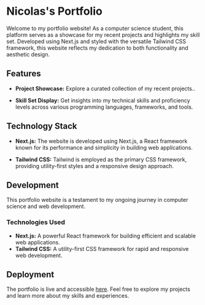 # Nicolas's Portfolio

Welcome to my portfolio website! As a computer science student, this platform serves as a showcase for my recent projects and highlights my skill set. Developed using Next.js and styled with the versatile Tailwind CSS framework, this website reflects my dedication to both functionality and aesthetic design.

## Features

- **Project Showcase:** Explore a curated collection of my recent projects..

- **Skill Set Display:** Get insights into my technical skills and proficiency levels across various programming languages, frameworks, and tools.

## Technology Stack

- **Next.js:** The website is developed using Next.js, a React framework known for its performance and simplicity in building web applications.

- **Tailwind CSS:** Tailwind is employed as the primary CSS framework, providing utility-first styles and a responsive design approach.

## Development

This portfolio website is a testament to my ongoing journey in computer science and web development.

### Technologies Used

- **Next.js:** A powerful React framework for building efficient and scalable web applications.
- **Tailwind CSS:** A utility-first CSS framework for rapid and responsive web development.

## Deployment

The portfolio is live and accessible [here](https://nicolaspower.vercel.app/). Feel free to explore my projects and learn more about my skills and experiences.
